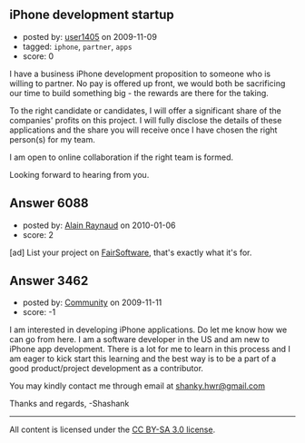 ## iPhone development startup

- posted by: [user1405](https://stackexchange.com/users/-1/1405-user1405) on 2009-11-09
- tagged: `iphone`, `partner`, `apps`
- score: 0

I have a business iPhone development proposition to someone who is willing to partner. No pay is offered up front, we would both be sacrificing our time to build something big - the rewards are there for the taking.

To the right candidate or candidates, I will offer a significant share of the companies' profits on this project. I will fully disclose the details of these applications and the share you will receive once I have chosen the right person(s) for my team. 

I am open to online collaboration if the right team is formed.

Looking forward to hearing from you.


## Answer 6088

- posted by: [Alain Raynaud](https://stackexchange.com/users/-1/502-alain-raynaud) on 2010-01-06
- score: 2

<p>[ad] List your project on <a href="http://fairsoftware.net/publicProjects" rel="nofollow">FairSoftware</a>, that's exactly what it's for.</p>



## Answer 3462

- posted by: [Community](https://stackexchange.com/users/-1/-1-community) on 2009-11-11
- score: -1

I am interested in developing iPhone applications. Do let me know how we can go from here. I am a software developer in the US and am new to iPhone app development. There is a lot for me to learn in this process and I am eager to kick start this learning and the best way is to be a part of a good product/project development as a contributor.

You may kindly contact me through email at shanky.hwr@gmail.com

Thanks and regards,
-Shashank



---

All content is licensed under the [CC BY-SA 3.0 license](https://creativecommons.org/licenses/by-sa/3.0/).
